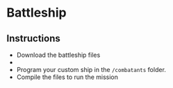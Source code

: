 # Battleship

## Instructions
- Download the battleship files
- 
- Program your custom ship in the `/combatants` folder.
- Compile the files to run the mission
```

```